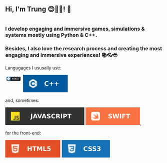 ## Hi, I'm Trung 😊🔭🌱! 👋

<!--
**xuantrungtrinh/xuantrungtrinh** is a ✨ _special_ ✨ repository because its `README.md` (this file) appears on your GitHub profile.

Here are some ideas to get you started:
- 🔭 I’m currently working on ...
- 🌱 I’m currently learning ...
- 👯 I’m looking to collaborate on ...
- 🤔 I’m looking for help with ...
- 💬 Ask me about ...
- 📫 How to reach me: ...
- 😄 Pronouns: ...
- ⚡ Fun fact: ...
-->
<h1></h1>

### I develop engaging and immersive games, simulations & systems mostly using Python & C++. 
### Besides, I also love the research process and creating the most engaging and immersive experiences! 📚👓🤓

Langugages I ususally use:

<img src="img/python.svg" alt="python" style="vertical-align:top; margin:6px 4px; width:9%;"> <img src="img/C++.svg" alt="C++" style="vertical-align:top margin:6px 4px">

and, sometimes:

<img src="img/JavaScript.svg" alt="JavaScript.svg" style="vertical-align:top margin:6px 4px"> <img src="img/Swift.svg" alt="Swift" style="vertical-align:top margin:6px 4px">,

for the front-end:

<img src="img/HTML5.svg" alt="HTML5" style="vertical-align:top margin:6px 4px"> <img src="img/CSS3-1572B6.svg" alt="CSS" style="vertical-align:top margin:6px 4px"> 

<!--
<img src="https://raw.githubusercontent.com/MikeCodesDotNET/ColoredBadges/master/svg/dev/languages/python.svg" alt="python" style="vertical-align:top; margin:6px 4px">  https://img.shields.io/badge/C%2B%2B-00599C?style=for-the-badge&logo=c%2B%2B&logoColor=white

[![Jupyter Notebook](https://img.shields.io/badge/Jupyter-Notebook-orange?style=for-the-badge&logo=Jupyter)](https://jupyter.org/try) 
-->
